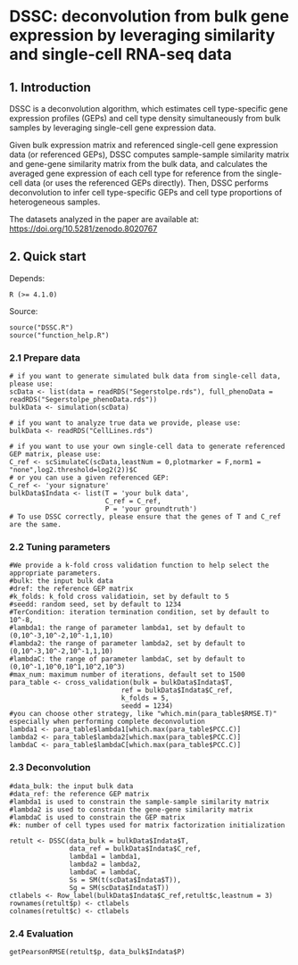 # DSSC: deconvolution from bulk gene expression by leveraging similarity and single-cell RNA-seq data

## 1. Introduction

DSSC is a deconvolution algorithm, which estimates cell type-specific gene expression profiles (GEPs) and cell type density simultaneously from bulk samples by leveraging single-cell gene expression data. 

Given bulk expression matrix and referenced single-cell gene expression data (or referenced GEPs), DSSC computes sample-sample similarity matrix and gene-gene similarity matrix from the bulk data, and calculates the averaged gene expression of each cell type for reference from the single-cell data (or uses the referenced GEPs directly). Then, DSSC performs deconvolution to infer cell type-specific GEPs and cell type proportions of heterogeneous samples.

The datasets analyzed in the paper are available at: https://doi.org/10.5281/zenodo.8020767

## 2. Quick start    
Depends:
    
    R (>= 4.1.0) 

Source:
    
    source("DSSC.R")
    source("function_help.R")

### 2.1 Prepare data
    # if you want to generate simulated bulk data from single-cell data, please use:
    scData <- list(data = readRDS("Segerstolpe.rds"), full_phenoData = readRDS("Segerstolpe_phenoData.rds"))
    bulkData <- simulation(scData)

    # if you want to analyze true data we provide, please use:
    bulkData <- readRDS("CellLines.rds")

    # if you want to use your own single-cell data to generate referenced GEP matrix, please use:
    C_ref <- scSimulateC(scData,leastNum = 0,plotmarker = F,norm1 = "none",log2.threshold=log2(2))$C
    # or you can use a given referenced GEP:
    C_ref <- 'your signature'
    bulkData$Indata <- list(T = 'your bulk data',
                            C_ref = C_ref,
                            P = 'your groundtruth')
    # To use DSSC correctly, please ensure that the genes of T and C_ref are the same.

### 2.2 Tuning parameters
    #We provide a k-fold cross validation function to help select the appropriate parameters. 
    #bulk: the input bulk data
    #dref: the reference GEP matrix
    #k_folds: k_fold cross validatioin, set by default to 5
    #seedd: random seed, set by default to 1234
    #TerCondition: iteration termination condition, set by default to 10^-8,
    #lambda1: the range of parameter lambda1, set by default to (0,10^-3,10^-2,10^-1,1,10)
    #lambda2: the range of parameter lambda2, set by default to (0,10^-3,10^-2,10^-1,1,10)
    #lambdaC: the range of parameter lambdaC, set by default to (0,10^-1,10^0,10^1,10^2,10^3)
    #max_num: maximum number of iterations, default set to 1500
    para_table <- cross_validation(bulk = bulkData$Indata$T,
                                ref = bulkData$Indata$C_ref,
                                k_folds = 5,
                                seedd = 1234) 
    #you can choose other strategy, like "which.min(para_table$RMSE.T)" especially when performing complete deconvolution
    lambda1 <- para_table$lambda1[which.max(para_table$PCC.C)]
    lambda2 <- para_table$lambda2[which.max(para_table$PCC.C)]
    lambdaC <- para_table$lambdaC[which.max(para_table$PCC.C)]

### 2.3 Deconvolution
    
    #data_bulk: the input bulk data
    #data_ref: the reference GEP matrix
    #lambda1 is used to constrain the sample-sample similarity matrix
    #lambda2 is used to constrain the gene-gene similarity matrix
    #lambdaC is used to constrain the GEP matrix
    #k: number of cell types used for matrix factorization initialization
    
    retult <- DSSC(data_bulk = bulkData$Indata$T,
                   data_ref = bulkData$Indata$C_ref,  
                   lambda1 = lambda1, 
                   lambda2 = lambda2,
                   lambdaC = lambdaC,
                   Ss = SM(t(scData$Indata$T)),
                   Sg = SM(scData$Indata$T))
    ctlabels <- Row_label(bulkData$Indata$C_ref,retult$c,leastnum = 3)
    rownames(retult$p) <- ctlabels
    colnames(retult$c) <- ctlabels
                   
### 2.4 Evaluation

    getPearsonRMSE(retult$p, data_bulk$Indata$P)
